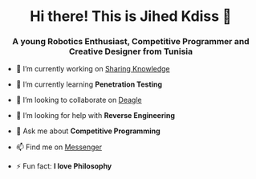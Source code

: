 <h1 align="center">Hi there! This is Jihed Kdiss 👋</h1>
<h3 align="center">A young Robotics Enthusiast, Competitive Programmer and Creative Designer from Tunisia</h3>

- 🔭 I’m currently working on [Sharing Knowledge](https://facebook.com/thisisjihedkdiss)

- 🌱 I’m currently learning **Penetration Testing**

- 👯 I’m looking to collaborate on [Deagle](https://github.com/jihedkdiss/Deagle)

- 🤝 I’m looking for help with **Reverse Engineering**

- 💬 Ask me about **Competitive Programming**

- 📫 Find me on [Messenger](https://m.me/thisisjihedkdiss)

- ⚡ Fun fact: **I love Philosophy**
